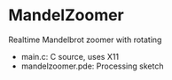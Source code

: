 # MandelZoomer

Realtime Mandelbrot zoomer with rotating

* main.c: C source, uses X11
* mandelzoomer.pde: Processing sketch
